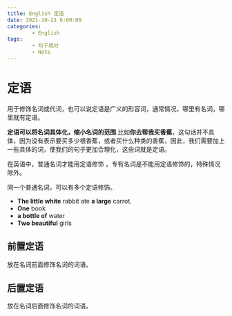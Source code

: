 ```yaml
---
title: English 定语
date: 2021-10-21 6:00:00
categories:
        - English
tags:
        - 句子成分
        - Note
---
```


# 定语

用于修饰名词或代词，也可以说定语是广义的形容词，通常情况，哪里有名词，哪里就有定语。

**定语可以将名词具体化，缩小名词的范围**.比如**你去帮我买香蕉**，这句话并不具体，因为没有表示要买多少根香蕉，或者买什么种类的香蕉，因此，我们需要加上一些具体的词，使我们的句子更加合理化，这些词就是定语。

在英语中，普通名词才能用定语修饰 ，专有名词是不能用定语修饰的，特殊情况除外。

同一个普通名词，可以有多个定语修饰。

- **The little white** rabbit ate **a large** carrot.
- **One** book
- **a bottle of** water
- **Two beautiful** girls

## 前置定语

放在名词前面修饰名词的词语。

## 后置定语

放在名词后面修饰名词的词语。
